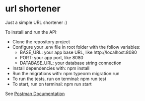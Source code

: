 # url shortener

Just a simple URL shortener :)

To install and run the API:
- Clone the repository project
- Configure your .env file in root folder with the follow variables:
  - BASE_URL: your app base URL, like http://localhost:8080
  - PORT: your app port, like 8080
  - DATABASE_URL: your database string connection
- Install dependencies with: npm install
- Run the migrations with: npm typeorm migration:run
- To run the tests, run on terminal: npm run test
- To start, run on terminal: npm run start

See [Postman Documentation](https://documenter.getpostman.com/view/1804582/TWDZJc4r)
